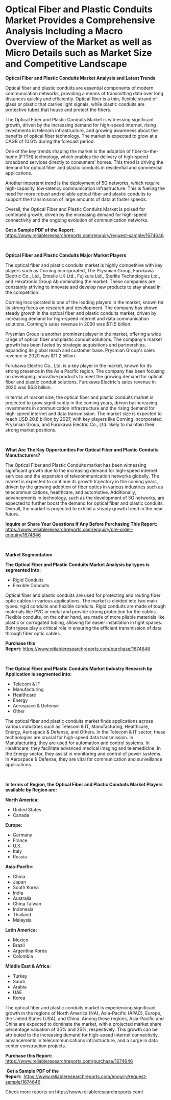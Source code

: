 <p><h1>Optical Fiber and Plastic Conduits Market Provides a Comprehensive Analysis Including a Macro Overview of the Market as well as Micro Details such as Market Size and Competitive Landscape</h1></p><p><strong>Optical Fiber and Plastic Conduits Market Analysis and Latest Trends</strong></p>
<p><p>Optical fiber and plastic conduits are essential components of modern communication networks, providing a means of transmitting data over long distances quickly and efficiently. Optical fiber is a thin, flexible strand of glass or plastic that carries light signals, while plastic conduits are protective tubes that house and protect the fibers.</p><p>The Optical Fiber and Plastic Conduits Market is witnessing significant growth, driven by the increasing demand for high-speed internet, rising investments in telecom infrastructure, and growing awareness about the benefits of optical fiber technology. The market is expected to grow at a CAGR of 10.6% during the forecast period.</p><p>One of the key trends shaping the market is the adoption of fiber-to-the-home (FTTH) technology, which enables the delivery of high-speed broadband services directly to consumers' homes. This trend is driving the demand for optical fiber and plastic conduits in residential and commercial applications.</p><p>Another important trend is the deployment of 5G networks, which require high-capacity, low-latency communication infrastructure. This is fueling the need for more robust and reliable optical fiber and plastic conduits to support the transmission of large amounts of data at faster speeds.</p><p>Overall, the Optical Fiber and Plastic Conduits Market is poised for continued growth, driven by the increasing demand for high-speed connectivity and the ongoing evolution of communication networks.</p></p>
<p><strong>Get a Sample PDF of the Report:&nbsp;</strong> <a href="https://www.reliableresearchreports.com/enquiry/request-sample/1674646">https://www.reliableresearchreports.com/enquiry/request-sample/1674646</a></p>
<p>&nbsp;</p>
<p><strong>Optical Fiber and Plastic Conduits Major Market Players</strong></p>
<p><p>The optical fiber and plastic conduits market is highly competitive with key players such as Corning Incorporated, The Prysmian Group, Furukawa Electric Co., Ltd., Emtelle UK Ltd., Fujikura Ltd., Sterlite Technologies Ltd., and Hexatronic Group Ab dominating the market. These companies are constantly striving to innovate and develop new products to stay ahead in the competition.</p><p>Corning Incorporated is one of the leading players in the market, known for its strong focus on research and development. The company has shown steady growth in the optical fiber and plastic conduits market, driven by increasing demand for high-speed internet and data communication solutions. Corning's sales revenue in 2020 was $11.5 billion.</p><p>Prysmian Group is another prominent player in the market, offering a wide range of optical fiber and plastic conduit solutions. The company's market growth has been fueled by strategic acquisitions and partnerships, expanding its global reach and customer base. Prysmian Group's sales revenue in 2020 was $11.2 billion.</p><p>Furukawa Electric Co., Ltd. is a key player in the market, known for its strong presence in the Asia Pacific region. The company has been focusing on developing innovative products to meet the growing demand for optical fiber and plastic conduit solutions. Furukawa Electric's sales revenue in 2020 was $6.8 billion.</p><p>In terms of market size, the optical fiber and plastic conduits market is projected to grow significantly in the coming years, driven by increasing investments in communication infrastructure and the rising demand for high-speed internet and data transmission. The market size is expected to reach USD 20.8 billion by 2027, with key players like Corning Incorporated, Prysmian Group, and Furukawa Electric Co., Ltd. likely to maintain their strong market positions.</p></p>
<p>&nbsp;</p>
<p><strong>What Are The Key Opportunities For Optical Fiber and Plastic Conduits Manufacturers?</strong></p>
<p><p>The Optical Fiber and Plastic Conduits market has been witnessing significant growth due to the increasing demand for high-speed internet services and the expansion of telecommunication networks globally. The market is expected to continue its growth trajectory in the coming years, driven by the growing adoption of fiber optics in various industries such as telecommunications, healthcare, and automotive. Additionally, advancements in technology, such as the development of 5G networks, are expected to further boost the demand for optical fiber and plastic conduits. Overall, the market is projected to exhibit a steady growth trend in the near future.</p></p>
<p><strong>Inquire or Share Your Questions If Any Before Purchasing This Report:</strong> <a href="https://www.reliableresearchreports.com/enquiry/pre-order-enquiry/1674646">https://www.reliableresearchreports.com/enquiry/pre-order-enquiry/1674646</a></p>
<p>&nbsp;</p>
<p><strong>Market Segmentation</strong></p>
<p><strong>The Optical Fiber and Plastic Conduits Market Analysis by types is segmented into:</strong></p>
<p><ul><li>Rigid Conduits</li><li>Flexible Conduits</li></ul></p>
<p><p>Optical fiber and plastic conduits are used for protecting and routing fiber optic cables in various applications. The market is divided into two main types: rigid conduits and flexible conduits. Rigid conduits are made of tough materials like PVC or metal and provide strong protection for the cables. Flexible conduits, on the other hand, are made of more pliable materials like plastic or corrugated tubing, allowing for easier installation in tight spaces. Both types play a critical role in ensuring the efficient transmission of data through fiber optic cables.</p></p>
<p><strong>Purchase this Report:&nbsp;</strong><a href="https://www.reliableresearchreports.com/purchase/1674646">https://www.reliableresearchreports.com/purchase/1674646</a></p>
<p>&nbsp;</p>
<p><strong>The Optical Fiber and Plastic Conduits Market Industry Research by Application is segmented into:</strong></p>
<p><ul><li>Telecom & IT</li><li>Manufacturing</li><li>Healthcare</li><li>Energy</li><li>Aerospace & Defense</li><li>Other</li></ul></p>
<p><p>The optical fiber and plastic conduits market finds applications across various industries such as Telecom & IT, Manufacturing, Healthcare, Energy, Aerospace & Defense, and Others. In the Telecom & IT sector, these technologies are crucial for high-speed data transmission. In Manufacturing, they are used for automation and control systems. In Healthcare, they facilitate advanced medical imaging and telemedicine. In the Energy sector, they assist in monitoring and control of power systems. In Aerospace & Defense, they are vital for communication and surveillance applications.</p></p>
<p>&nbsp;</p>
<p><strong>In terms of Region, the Optical Fiber and Plastic Conduits Market Players available by Region are:</strong></p>
<p>
    <p> <strong> North America: </strong>
        <ul>
            <li>United States</li>
            <li>Canada</li>
        </ul>
        </p> 
    <p> <strong> Europe: </strong>
        <ul>
            <li>Germany</li>
            <li>France</li>
            <li>U.K.</li>
            <li>Italy</li>
            <li>Russia</li>
        </ul>
        </p> 
    <p> <strong> Asia-Pacific: </strong>
        <ul>
            <li>China</li>
            <li>Japan</li>
            <li>South Korea</li>
            <li>India</li>
            <li>Australia</li>
            <li>China Taiwan</li>
            <li>Indonesia</li>
            <li>Thailand</li>
            <li>Malaysia</li>
        </ul>
        </p> 
    <p> <strong> Latin America: </strong>
        <ul>
            <li>Mexico</li>
            <li>Brazil</li>
            <li>Argentina Korea</li>
            <li>Colombia</li>
        </ul>
        </p> 
    <p> <strong> Middle East & Africa: </strong>
        <ul>
            <li>Turkey</li>
            <li>Saudi</li>
            <li>Arabia</li>
            <li>UAE</li>
            <li>Korea</li>
        </ul>
    </p>
    </p>
<p><p>The optical fiber and plastic conduits market is experiencing significant growth in the regions of North America (NA), Asia-Pacific (APAC), Europe, the United States (USA), and China. Among these regions, Asia-Pacific and China are expected to dominate the market, with a projected market share percentage valuation of 35% and 25%, respectively. This growth can be attributed to the increasing demand for high-speed internet connectivity, advancements in telecommunications infrastructure, and a surge in data center construction projects.</p></p>
<p><strong>Purchase this Report: </strong><a href="https://www.reliableresearchreports.com/purchase/1674646">https://www.reliableresearchreports.com/purchase/1674646</a></p>
<p>&nbsp;<strong>Get a Sample PDF of the Report:&nbsp;&nbsp;</strong><a href="https://www.reliableresearchreports.com/enquiry/request-sample/1674646">https://www.reliableresearchreports.com/enquiry/request-sample/1674646</a></p>
<p><strong></strong></p>
<p>Check more reports on https://www.reliableresearchreports.com/</p>